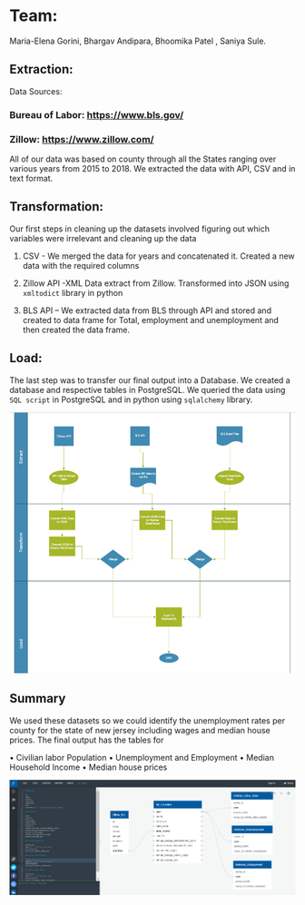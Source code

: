 # Team:
Maria-Elena Gorini, Bhargav Andipara, Bhoomika Patel , Saniya Sule.

## Extraction:
Data Sources:

### Bureau of Labor: https://www.bls.gov/ 
### Zillow: https://www.zillow.com/

All of our data was based on county through all the States ranging over various years from 2015 to 2018. We extracted the data with API, CSV and in text format.

## Transformation:
Our first steps in cleaning up the datasets involved figuring out which variables were irrelevant and cleaning up the data

1. CSV - We merged the data for years and concatenated it. Created a new data with the required columns 

2. Zillow API -XML Data extract from Zillow. Transformed into JSON using `xmltodict` library in python

3. BLS API – We extracted data from BLS through API and stored and created to data frame for Total, employment and unemployment and then created the data frame.

## Load:
The last step was to transfer our final output into a Database. We created a database and respective tables in PostgreSQL. 
We queried the data using `SQL script` in PostgreSQL and in python using `sqlalchemy` library.

![](/Images/flowchart.PNG)


## Summary

We used these datasets so we could identify the unemployment rates per county for the state of new jersey including wages and median house prices. The final output has the tables for 

•	Civilian labor Population
•	Unemployment and Employment 
•	Median Household Income
•	Median house prices

![](/Images/DBDimage.PNG)



